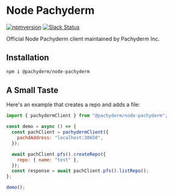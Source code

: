 # Node Pachyderm
[![npmversion](https://img.shields.io/npm/v/@pachyderm/node-pachyderm.svg)](https://www.npmjs.com/package/@pachyderm/node-pachyderm)
[![Slack Status](https://badge.slack.pachyderm.io/badge.svg)](http://slack.pachyderm.io)

Official Node Pachyderm client maintained by Pachyderm Inc.
## Installation

```bash
npm i @pachyderm/node-pachyderm
```

## A Small Taste

Here's an example that creates a repo and adds a file:

```javascript
import { pachydermClient } from "@pachyderm/node-pachyderm";

const demo = async () => {
  const pachClient = pachydermClient({
    pachdAddress: "localhost:30650",
  });

  await pachClient.pfs().createRepo({
    repo: { name: "test" },
  });
  const response = await pachClient.pfs().listRepo();
};

demo();
```
